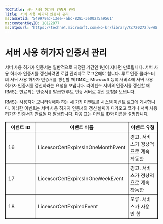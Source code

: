 ```yaml
---
TOCTitle: 서버 사용 허가자 인증서 관리
Title: 서버 사용 허가자 인증서 관리
ms:assetid: '549979ad-13ee-4abc-8281-3e002a5a9561'
ms:contentKeyID: 18122877
ms:mtpsurl: 'https://technet.microsoft.com/ko-kr/library/Cc720272(v=WS.10)'
---
```


서버 사용 허가자 인증서 관리
============================

서버 사용 허가자 인증서는 일반적으로 지정된 기간인 1년이 지나면 만료됩니다. 서버 사용 허가자 인증서를 갱신하려면 로컬 관리자로 로그온해야 합니다. 루트 인증 클러스터의 서버 사용 허가자 인증서를 갱신할 때 RMS는 Microsoft 등록 서비스에 서버 사용 허가자 인증서를 갱신하라는 요청을 보냅니다. 라이센스 서버의 인증서를 갱신할 때 RMS는 만료되는 인증서를 발급한 루트 인증 서버로 갱신 요청을 보냅니다.

RMS는 사용자가 모니터링해야 하는 세 가지 이벤트를 시스템 이벤트 로그에 게시합니다. 이러한 이벤트는 서버 사용 허가자 인증서의 갱신 날짜가 다가오고 있거나 서버 사용 허가자 인증서가 만료될 때 발생합니다. 다음 표는 이벤트 ID와 이름을 설명합니다.



 
<table style="border:1px solid black;">
<colgroup>
<col width="33%" />
<col width="33%" />
<col width="33%" />
</colgroup>
<thead>
<tr class="header">
<th style="border:1px solid black;" >이벤트 ID</th>
<th style="border:1px solid black;" >이벤트 이름</th>
<th style="border:1px solid black;" >이벤트 유형</th>
</tr>
</thead>
<tbody>
<tr class="odd">
<td style="border:1px solid black;">16</td>
<td style="border:1px solid black;">LicensorCertExpiresInOneMonthEvent</td>
<td style="border:1px solid black;">경고. 서비스가 정상적으로 계속 작동함</td>
</tr>
<tr class="even">
<td style="border:1px solid black;">17</td>
<td style="border:1px solid black;">LicensorCertExpiresInOneWeekEvent</td>
<td style="border:1px solid black;">경고. 서비스가 정상적으로 계속 작동함</td>
</tr>
<tr class="odd">
<td style="border:1px solid black;">18</td>
<td style="border:1px solid black;">LicensorCertExpiredEvent</td>
<td style="border:1px solid black;">오류. 서비스가 사용 안 함</td>
</tr>
</tbody>
</table>
